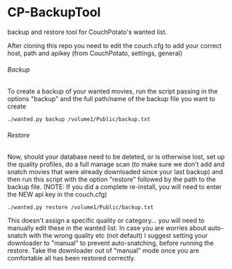CP-BackupTool
=============

backup and restore tool for CouchPotato's wanted list.

After cloning this repo you need to edit the couch.cfg to add your correct host, path and apikey (from CouchPotato, settings, general)

###### Backup
To create a backup of your wanted movies, run the script passing in the options "backup" and the full path/name of the backup file you want to create
```
./wanted.py backup /volume1/Public/backup.txt
```

###### Restore
Now, should your database need to be deleted, or is otherwise lost, set up the quality profiles, do a full manage scan (to make sure we don't add and snatch movies that were already downloaded since your last backup) and then run this script with the option "restore" followed by the path to the backup file.
(NOTE: If you did a complete re-install, you will need to enter the NEW api key in the couch.cfg)
```
./wanted.py restore /volume1/Public/backup.txt
```

This doesn't assign a specific quality or category... you will need to manually edit these in the wanted list.
In case you are worries about auto-snatch with the wrong quality etc (not default) I suggest setting your downloader to "manual" to prevent auto-snatching, before running the restore. Take the downloader out of "manual" mode once you are comfortable all has been restored correctly.

